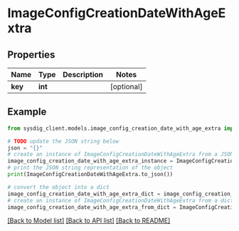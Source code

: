 # ImageConfigCreationDateWithAgeExtra


## Properties

Name | Type | Description | Notes
------------ | ------------- | ------------- | -------------
**key** | **int** |  | [optional] 

## Example

```python
from sysdig_client.models.image_config_creation_date_with_age_extra import ImageConfigCreationDateWithAgeExtra

# TODO update the JSON string below
json = "{}"
# create an instance of ImageConfigCreationDateWithAgeExtra from a JSON string
image_config_creation_date_with_age_extra_instance = ImageConfigCreationDateWithAgeExtra.from_json(json)
# print the JSON string representation of the object
print(ImageConfigCreationDateWithAgeExtra.to_json())

# convert the object into a dict
image_config_creation_date_with_age_extra_dict = image_config_creation_date_with_age_extra_instance.to_dict()
# create an instance of ImageConfigCreationDateWithAgeExtra from a dict
image_config_creation_date_with_age_extra_from_dict = ImageConfigCreationDateWithAgeExtra.from_dict(image_config_creation_date_with_age_extra_dict)
```
[[Back to Model list]](../README.md#documentation-for-models) [[Back to API list]](../README.md#documentation-for-api-endpoints) [[Back to README]](../README.md)



